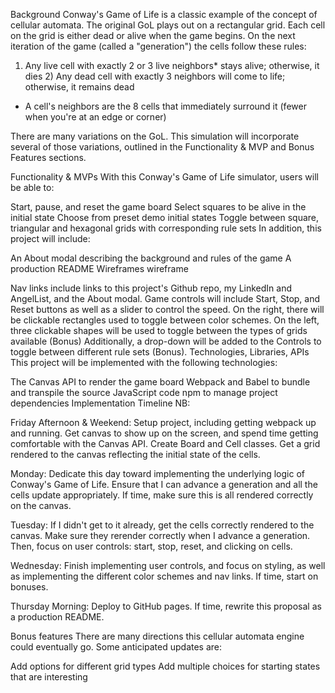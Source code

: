 Background
Conway's Game of Life is a classic example of the concept of cellular automata. The original GoL plays out on a rectangular grid. Each cell on the grid is either dead or alive when the game begins. On the next iteration of the game (called a "generation") the cells follow these rules:

1) Any live cell with exactly 2 or 3 live neighbors* stays alive; otherwise, it dies 2) Any dead cell with exactly 3 neighbors will come to life; otherwise, it remains dead

* A cell's neighbors are the 8 cells that immediately surround it (fewer when you're at an edge or corner)

There are many variations on the GoL. This simulation will incorporate several of those variations, outlined in the Functionality & MVP and Bonus Features sections.

Functionality & MVPs
With this Conway's Game of Life simulator, users will be able to:

Start, pause, and reset the game board
Select squares to be alive in the initial state
Choose from preset demo initial states
Toggle between square, triangular and hexagonal grids with corresponding rule sets
In addition, this project will include:

An About modal describing the background and rules of the game
A production README
Wireframes
wireframe

Nav links include links to this project's Github repo, my LinkedIn and AngelList, and the About modal.
Game controls will include Start, Stop, and Reset buttons as well as a slider to control the speed.
On the right, there will be clickable rectangles used to toggle between color schemes.
On the left, three clickable shapes will be used to toggle between the types of grids available (Bonus)
Additionally, a drop-down will be added to the Controls to toggle between different rule sets (Bonus).
Technologies, Libraries, APIs
This project will be implemented with the following technologies:

The Canvas API to render the game board
Webpack and Babel to bundle and transpile the source JavaScript code
npm to manage project dependencies
Implementation Timeline
NB:

Friday Afternoon & Weekend: Setup project, including getting webpack up and running. Get canvas to show up on the screen, and spend time getting comfortable with the Canvas API. Create Board and Cell classes. Get a grid rendered to the canvas reflecting the initial state of the cells.

Monday: Dedicate this day toward implementing the underlying logic of Conway's Game of Life. Ensure that I can advance a generation and all the cells update appropriately. If time, make sure this is all rendered correctly on the canvas.

Tuesday: If I didn't get to it already, get the cells correctly rendered to the canvas. Make sure they rerender correctly when I advance a generation. Then, focus on user controls: start, stop, reset, and clicking on cells.

Wednesday: Finish implementing user controls, and focus on styling, as well as implementing the different color schemes and nav links. If time, start on bonuses.

Thursday Morning: Deploy to GitHub pages. If time, rewrite this proposal as a production README.

Bonus features
There are many directions this cellular automata engine could eventually go. Some anticipated updates are:

Add options for different grid types
Add multiple choices for starting states that are interesting